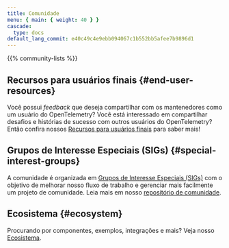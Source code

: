 ```yaml
---
title: Comunidade
menu: { main: { weight: 40 } }
cascade:
  type: docs
default_lang_commit: e40c49c4e9ebb094067c1b552bb5afee7b9896d1
---
```


{{% community-lists %}}

## Recursos para usuários finais {#end-user-resources}

Você possui _feedback_ que deseja compartilhar com os mantenedores como um
usuário do OpenTelemetry? Você está interessado em compartilhar desafios e
histórias de sucesso com outros usuários do OpenTelemetry? Então confira nossos
[Recursos para usuários finais](/community/end-user/) para saber mais!

## Grupos de Interesse Especiais (SIGs) {#special-interest-groups}

A comunidade é organizada em
[Grupos de Interesse Especiais (SIGs)](https://github.com/open-telemetry/community#special-interest-groups)
com o objetivo de melhorar nosso fluxo de trabalho e gerenciar mais facilmente
um projeto de comunidade. Leia mais em nosso
[repositório de comunidade](https://github.com/open-telemetry/community).

## Ecosistema {#ecosystem}

Procurando por componentes, exemplos, integrações e mais? Veja nosso
[Ecosistema](/ecosystem/).
